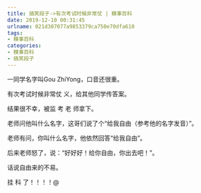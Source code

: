 ```yaml
---
title: 搞笑段子->有次考试时候非常仗 | 糗事百科
date: 2019-12-10 00:31:45
urlname: 021d307077a9853379ca750e70dfa610
tags: 
- 糗事百科
categories:
- 糗事百科
- 搞笑段子
---
```

一同学名字叫Gou ZhiYong，口音还很重。

有次考试时候非常仗 义，给其他同学传答案。

结果很不幸，被监 考 老 师拿下。

老师问他叫什么名字，这哥们说了个“给我自由（参考他的名字发音）”。

老师有问，你叫什么名字，他依然回答“给我自由”。

后来老师怒了，说：“好好好！给你自由，你出去吧！”。

话说自由来的不易。

挂 科 了！！！！@


